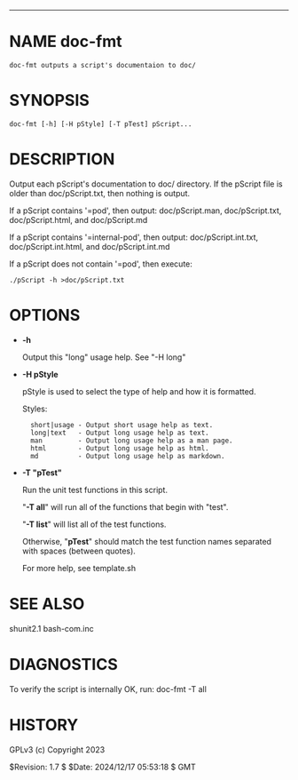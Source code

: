 <div>
    <hr/>
</div>

# NAME doc-fmt

    doc-fmt outputs a script's documentaion to doc/

# SYNOPSIS

    doc-fmt [-h] [-H pStyle] [-T pTest] pScript...

# DESCRIPTION

Output each pScript's documentation to doc/ directory. If the pScript
file is older than doc/pScript.txt, then nothing is output.

If a pScript contains '=pod', then output: doc/pScript.man,
doc/pScript.txt, doc/pScript.html, and doc/pScript.md

If a pScript contains '=internal-pod', then output:
doc/pScript.int.txt, doc/pScript.int.html, and doc/pScript.int.md

If a pScript does not contain '=pod', then execute:

    ./pScript -h >doc/pScript.txt

# OPTIONS

- **-h**

    Output this "long" usage help. See "-H long"

- **-H pStyle**

    pStyle is used to select the type of help and how it is formatted.

    Styles:

        short|usage - Output short usage help as text.
        long|text   - Output long usage help as text.
        man         - Output long usage help as a man page.
        html        - Output long usage help as html.
        md          - Output long usage help as markdown.

- **-T "pTest"**

    Run the unit test functions in this script.

    "**-T all**" will run all of the functions that begin with "test".

    "**-T list**" will list all of the test functions.

    Otherwise, "**pTest**" should match the test function names separated
    with spaces (between quotes).

    For more help, see template.sh

# SEE ALSO

shunit2.1
bash-com.inc

# DIAGNOSTICS

To verify the script is internally OK, run: doc-fmt -T all

# HISTORY

GPLv3 (c) Copyright 2023

$Revision: 1.7 $ $Date: 2024/12/17 05:53:18 $ GMT
